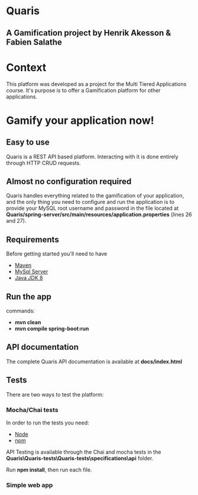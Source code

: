 # Quaris

## A Gamification project by Henrik Akesson & Fabien Salathe

# Context
This platform was developed as a project for the Multi Tiered Applications course.
It's purpose is to offer a Gamification platform for other applications.

# Gamify your application now!
## Easy to use
Quaris is a REST API based platform. Interacting with it is done entirely through HTTP CRUD requests.

## Almost no configuration required
Quaris handles everything related to the gamification of your application, and the only thing you need to configure and run the application is to provide your MySQL root username and password in the file located at **Quaris/spring-server/src/main/resources/application.properties** (lines 26 and 27).

## Requirements
Before getting started you'll need to have
- [Maven](https://maven.apache.org/download.cgi)
- [MySql Server](https://dev.mysql.com/downloads/windows/installer/5.7.html)
- [Java JDK 8](http://www.oracle.com/technetwork/java/javase/downloads/jdk8-downloads-2133151.html)


## Run the app
commands:
- **mvn clean**
- **mvn compile spring-boot:run**

## API documentation
The complete Quaris API documentation is available at **docs/index.html**

## Tests

There are two ways to test the platform:
### Mocha/Chai tests
In order to run the tests you need:
- [Node](https://nodejs.org/en/)
- [npm](https://www.npmjs.com/)

API Testing is available through the Chai and mocha tests in the **Quaris\Quaris-tests\Quaris-tests\specifications\api** folder.

Run **npm install**, then run each file.

### Simple web app